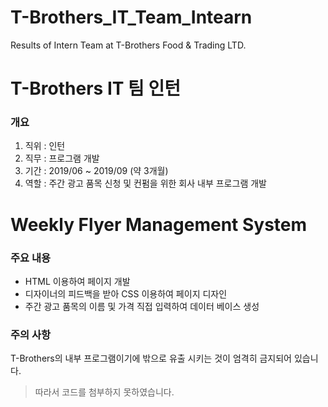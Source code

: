 # T-Brothers_IT_Team_Intearn
Results of Intern Team at T-Brothers Food & Trading LTD.

# T-Brothers IT 팀 인턴
### 개요
1. 직위 : 인턴
2. 직무 : 프로그램 개발
3. 기간 : 2019/06 ~ 2019/09 (약 3개월)
4. 역할 : 주간 광고 품목 신청 및 컨펌을 위한 회사 내부 프로그램 개발

# Weekly Flyer Management System
### 주요 내용
- HTML 이용하여 페이지 개발
- 디자이너의 피드백을 받아 CSS 이용하여 페이지 디자인
- 주간 광고 품목의 이름 및 가격 직접 입력하여 데이터 베이스 생성


### 주의 사항
T-Brothers의 내부 프로그램이기에 밖으로 유출 시키는 것이 엄격히 금지되어 있습니다. 

> 따라서 코드를 첨부하지 못하였습니다.
